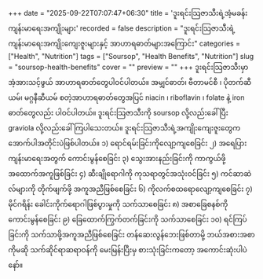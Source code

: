 +++
date = "2025-09-22T07:07:47+06:30"
title = 'ဒူးရင်းသြဇာသီးရဲ့အံ့မခန်းကျန်းမာရေးအကျိုးများ'
recorded = false
description = "ဒူးရင်းသြဇာသီးရဲ့ကျန်းမာရေးအကျိုးကျေးဇူးများနှင့် အာဟာရဓာတ်များအကြောင်း"
categories = ["Health", "Nutrition"]
tags = ["Soursop", "Health Benefits", "Nutrition"]
slug = "soursop-health-benefits"
cover = ""
preview = ""
+++
ဒူးရင်းသြဇာသီးမှာ အံ့အားသင့်ဖွယ် အာဟာရဓာတ်တွေပါဝင်ပါတယ်။ အမျှင်ဓာတ်၊ ဗီတာမင်စီ ၊ ပိုတက်ဆီယမ်၊ မဂ္ဂနီဆီယမ် စတဲ့အာဟာရဓာတ်တွေအပြင် niacin ၊ riboflavin ၊ folate နဲ့ iron ဓာတ်တွေလည်း ပါဝင်ပါတယ်။ ဒူးရင်းသြဇာသီးကို soursop လို့လည်းခေါ်ပြီး graviola လို့လည်းခေါ်ကြပါသေးတယ်။ ဒူးရင်းသြဇာသီးရဲ့အကျိုးကျေးဇူးတွေက အောက်ပါအတိုင်းပဲဖြစ်ပါတယ်။
၁) ရောင်ရမ်းခြင်းကိုလျော့ကျစေခြင်း
၂) အရေပြားကျန်းမာရေးအတွက် ကောင်းမွန်စေခြင်း
၃) သွေးအားနည်းခြင်းကို ကာကွယ်ဖို့အထောက်အကူဖြစ်ခြင်း
၄) ဆီးချိုရောဂါကို ကုသရာတွင်အသုံးဝင်ခြင်း
၅) ကင်ဆာဆဲလ်များကို တိုက်ဖျက်ဖို့ အကူအညီဖြစ်စေခြင်း
၆) ကိုလက်စထရောလျော့ကျစေခြင်း
၇) မိုင်ဂရိန်း ခေါင်းကိုက်ရောဂါဖြစ်ပွားမှုကို သက်သာစေခြင်း
၈) အစာခြေစနစ်ကို ကောင်းမွန်စေခြင်း
၉) ခြေထောက်ကြွက်တက်ခြင်းကို သက်သာစေခြင်း
၁၀) ရင်ကြပ်ခြင်းကို သက်သာဖို့အကူအညီဖြစ်စေခြင်း
တန်ဆေးလွန်ဘေးဖြစ်တာမို့ ဘယ်အစားအစာကိုမဆို သက်ဆိုင်ရာဆရာဝန်ကို မေးမြန်းပြီးမှ စားသုံးခြင်းကတော့ အကောင်းဆုံးပါပဲနော်။ 